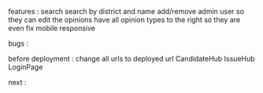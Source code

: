 features :
    search
        search by district and name
    add/remove admin user so they can edit the opinions
    have all opinion types to the right so they are even
    fix mobile responsive

bugs :


before deployment : 
    change all urls to deployed url
        CandidateHub
        IssueHub
        LoginPage





next : 